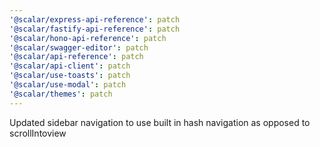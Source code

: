 ```yaml
---
'@scalar/express-api-reference': patch
'@scalar/fastify-api-reference': patch
'@scalar/hono-api-reference': patch
'@scalar/swagger-editor': patch
'@scalar/api-reference': patch
'@scalar/api-client': patch
'@scalar/use-toasts': patch
'@scalar/use-modal': patch
'@scalar/themes': patch
---
```


Updated sidebar navigation to use built in hash navigation as opposed to scrollIntoview

